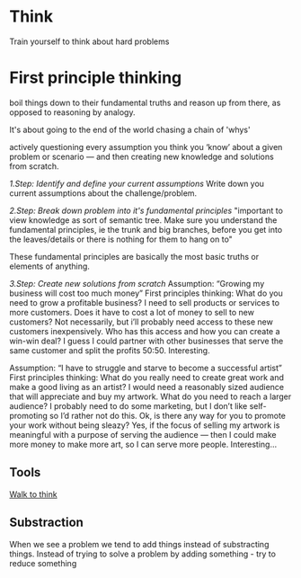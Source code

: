 # Think

Train yourself to think about hard problems

# First principle thinking
boil things down to their fundamental truths and reason up from there, as opposed to reasoning by analogy.

It's about going to the end of the world chasing a chain of 'whys'

actively questioning every assumption you think you ‘know’ about a given
problem or scenario — and then creating new knowledge and solutions
from scratch.

*1.Step: Identify and define your current assumptions*
Write down you current assumptions about the challenge/problem.

*2.Step: Break down problem into it's fundamental principles*
"important to view knowledge as sort of semantic tree. Make sure
you understand the fundamental principles, ie the trunk and big
branches, before you get into the leaves/details or there is nothing for
them to hang on to"

These fundamental principles are basically the most basic truths or
elements of anything.

*3.Step: Create new solutions from scratch*
Assumption: “Growing my business will cost too much money”
First principles thinking:
What do you need to grow a profitable business? I need to sell products or services to more customers. Does it have to cost a lot of money to sell to new customers? Not
necessarily, but i’ll probably need access to these new customers
inexpensively.
Who has this access and how you can create a win-win deal? I guess I
could partner with other businesses that serve the same customer and
split the profits 50:50. Interesting.

Assumption: “I have to struggle and starve to become a successful
artist”
First principles thinking:
What do you really need to create great work and make a good living as an
artist? I would need a reasonably sized audience that will appreciate and
buy my artwork.
What do you need to reach a larger audience? I probably need to do some
marketing, but I don’t like self-promoting so I’d rather not do this.
Ok, is there any way for you to promote your work without being sleazy?
Yes, if the focus of selling my artwork is meaningful with a purpose of
serving the audience — then I could make more money to make more art,
so I can serve more people. Interesting…

## Tools
[Walk to think](../Tools/ThinkWalk.md)


## Substraction
When we see a problem we tend to add things instead of substracting things.
Instead of trying to solve a problem by adding something - try to reduce something